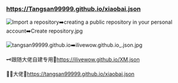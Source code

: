 ### https://Tangsan99999.github.io/xiaobai.json

![Import a repository➡️creating a public repository in your personal account➡️Create repository.jpg](https://github.com/ilivewow/ilivewow.github.io/blob/3bda717854cbd170559804e2f73a48a21ae943a8/Import%20a%20repository%E2%9E%A1%EF%B8%8Fcreating%20a%20public%20repository%20in%20your%20personal%20account%E2%9E%A1%EF%B8%8FCreate%20repository.jpg)

![tangsan99999.github.io➡️ilivewow.github.io_.json.jpg](https://github.com/ilivewow/ilivewow.github.io/blob/3bda717854cbd170559804e2f73a48a21ae943a8/tangsan99999.github.io%E2%9E%A1%EF%B8%8Filivewow.github.io_.json.jpg)


🗝️跟随大佬自建专用🔗https://ilivewow.github.io/XM.json

🙏🏻大佬🔗https://tangsan99999.github.io/xiaobai.json
